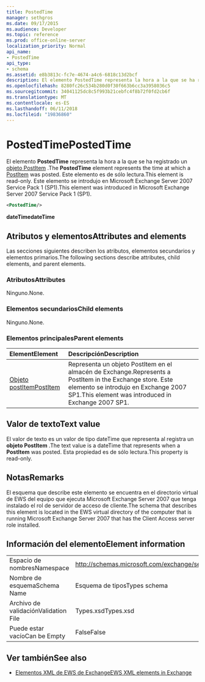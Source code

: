 ```yaml
---
title: PostedTime
manager: sethgros
ms.date: 09/17/2015
ms.audience: Developer
ms.topic: reference
ms.prod: office-online-server
localization_priority: Normal
api_name:
- PostedTime
api_type:
- schema
ms.assetid: e8b3813c-fc7e-4674-a4c6-6818c13d2bcf
description: El elemento PostedTime representa la hora a la que se ha registrado un objeto PostItem. Este elemento es de sólo lectura. Este elemento se introdujo en Microsoft Exchange Server 2007 Service Pack 1 (SP1).
ms.openlocfilehash: 8280fc26c534b280d0f30f663b6cc3a3958036c5
ms.sourcegitcommit: 34041125dc8c5f993b21cebfc4f8b72f0fd2cb6f
ms.translationtype: MT
ms.contentlocale: es-ES
ms.lasthandoff: 06/11/2018
ms.locfileid: "19836860"
---
```

# <a name="postedtime"></a><span data-ttu-id="ad87f-105">PostedTime</span><span class="sxs-lookup"><span data-stu-id="ad87f-105">PostedTime</span></span>

<span data-ttu-id="ad87f-106">El elemento **PostedTime** representa la hora a la que se ha registrado un [objeto PostItem](postitem.md) .</span><span class="sxs-lookup"><span data-stu-id="ad87f-106">The **PostedTime** element represents the time at which a [PostItem](postitem.md) was posted.</span></span> <span data-ttu-id="ad87f-107">Este elemento es de sólo lectura.</span><span class="sxs-lookup"><span data-stu-id="ad87f-107">This element is read-only.</span></span> <span data-ttu-id="ad87f-108">Este elemento se introdujo en Microsoft Exchange Server 2007 Service Pack 1 (SP1).</span><span class="sxs-lookup"><span data-stu-id="ad87f-108">This element was introduced in Microsoft Exchange Server 2007 Service Pack 1 (SP1).</span></span> 
  
```xml
<PostedTime/>
```

 <span data-ttu-id="ad87f-109">**dateTime**</span><span class="sxs-lookup"><span data-stu-id="ad87f-109">**dateTime**</span></span>
## <a name="attributes-and-elements"></a><span data-ttu-id="ad87f-110">Atributos y elementos</span><span class="sxs-lookup"><span data-stu-id="ad87f-110">Attributes and elements</span></span>

<span data-ttu-id="ad87f-111">Las secciones siguientes describen los atributos, elementos secundarios y elementos primarios.</span><span class="sxs-lookup"><span data-stu-id="ad87f-111">The following sections describe attributes, child elements, and parent elements.</span></span>
  
### <a name="attributes"></a><span data-ttu-id="ad87f-112">Atributos</span><span class="sxs-lookup"><span data-stu-id="ad87f-112">Attributes</span></span>

<span data-ttu-id="ad87f-113">Ninguno.</span><span class="sxs-lookup"><span data-stu-id="ad87f-113">None.</span></span>
  
### <a name="child-elements"></a><span data-ttu-id="ad87f-114">Elementos secundarios</span><span class="sxs-lookup"><span data-stu-id="ad87f-114">Child elements</span></span>

<span data-ttu-id="ad87f-115">Ninguno.</span><span class="sxs-lookup"><span data-stu-id="ad87f-115">None.</span></span>
  
### <a name="parent-elements"></a><span data-ttu-id="ad87f-116">Elementos principales</span><span class="sxs-lookup"><span data-stu-id="ad87f-116">Parent elements</span></span>

|<span data-ttu-id="ad87f-117">**Element**</span><span class="sxs-lookup"><span data-stu-id="ad87f-117">**Element**</span></span>|<span data-ttu-id="ad87f-118">**Descripción**</span><span class="sxs-lookup"><span data-stu-id="ad87f-118">**Description**</span></span>|
|:-----|:-----|
|[<span data-ttu-id="ad87f-119">Objeto postItem</span><span class="sxs-lookup"><span data-stu-id="ad87f-119">PostItem</span></span>](postitem.md) <br/> |<span data-ttu-id="ad87f-120">Representa un objeto PostItem en el almacén de Exchange.</span><span class="sxs-lookup"><span data-stu-id="ad87f-120">Represents a PostItem in the Exchange store.</span></span> <span data-ttu-id="ad87f-121">Este elemento se introdujo en Exchange 2007 SP1.</span><span class="sxs-lookup"><span data-stu-id="ad87f-121">This element was introduced in Exchange 2007 SP1.</span></span>  <br/> |
   
## <a name="text-value"></a><span data-ttu-id="ad87f-122">Valor de texto</span><span class="sxs-lookup"><span data-stu-id="ad87f-122">Text value</span></span>

<span data-ttu-id="ad87f-123">El valor de texto es un valor de tipo dateTime que representa al registra un **objeto PostItem** .</span><span class="sxs-lookup"><span data-stu-id="ad87f-123">The text value is a dateTime that represents when a **PostItem** was posted.</span></span> <span data-ttu-id="ad87f-124">Esta propiedad es de sólo lectura.</span><span class="sxs-lookup"><span data-stu-id="ad87f-124">This property is read-only.</span></span> 
  
## <a name="remarks"></a><span data-ttu-id="ad87f-125">Notas</span><span class="sxs-lookup"><span data-stu-id="ad87f-125">Remarks</span></span>

<span data-ttu-id="ad87f-126">El esquema que describe este elemento se encuentra en el directorio virtual de EWS del equipo que ejecuta Microsoft Exchange Server 2007 que tenga instalado el rol de servidor de acceso de cliente.</span><span class="sxs-lookup"><span data-stu-id="ad87f-126">The schema that describes this element is located in the EWS virtual directory of the computer that is running Microsoft Exchange Server 2007 that has the Client Access server role installed.</span></span>
  
## <a name="element-information"></a><span data-ttu-id="ad87f-127">Información del elemento</span><span class="sxs-lookup"><span data-stu-id="ad87f-127">Element information</span></span>

|||
|:-----|:-----|
|<span data-ttu-id="ad87f-128">Espacio de nombres</span><span class="sxs-lookup"><span data-stu-id="ad87f-128">Namespace</span></span>  <br/> |http://schemas.microsoft.com/exchange/services/2006/types  <br/> |
|<span data-ttu-id="ad87f-129">Nombre de esquema</span><span class="sxs-lookup"><span data-stu-id="ad87f-129">Schema Name</span></span>  <br/> |<span data-ttu-id="ad87f-130">Esquema de tipos</span><span class="sxs-lookup"><span data-stu-id="ad87f-130">Types schema</span></span>  <br/> |
|<span data-ttu-id="ad87f-131">Archivo de validación</span><span class="sxs-lookup"><span data-stu-id="ad87f-131">Validation File</span></span>  <br/> |<span data-ttu-id="ad87f-132">Types.xsd</span><span class="sxs-lookup"><span data-stu-id="ad87f-132">Types.xsd</span></span>  <br/> |
|<span data-ttu-id="ad87f-133">Puede estar vacío</span><span class="sxs-lookup"><span data-stu-id="ad87f-133">Can be Empty</span></span>  <br/> |<span data-ttu-id="ad87f-134">False</span><span class="sxs-lookup"><span data-stu-id="ad87f-134">False</span></span>  <br/> |
   
## <a name="see-also"></a><span data-ttu-id="ad87f-135">Ver también</span><span class="sxs-lookup"><span data-stu-id="ad87f-135">See also</span></span>



- [<span data-ttu-id="ad87f-136">Elementos XML de EWS de Exchange</span><span class="sxs-lookup"><span data-stu-id="ad87f-136">EWS XML elements in Exchange</span></span>](ews-xml-elements-in-exchange.md)


